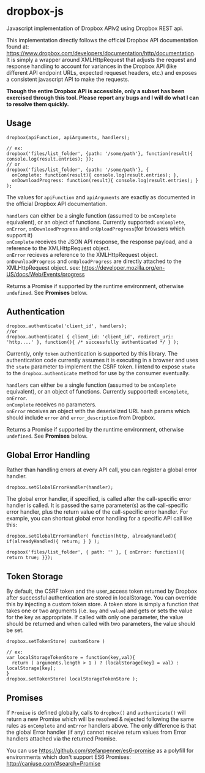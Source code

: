 # dropbox-js
Javascript implementation of Dropbox APIv2 using Dropbox REST api.

This implementation directly follows the official Dropbox API documentation found at: https://www.dropbox.com/developers/documentation/http/documentation. <br />
It is simply a wrapper around XMLHttpRequest that adjusts the request and response handling to account for variances in the Dropbox API (like different API endpoint URLs, expected requeset headers, etc.) and exposes a consistent javascript API to make the requests.

**Though the entire Dropbox API is accessible, only a subset has been exercised through this tool. Please report any bugs and I will do what I can to resolve them quickly.**

## Usage
```
dropbox(apiFunction, apiArguments, handlers);

// ex:
dropbox('files/list_folder', {path: '/some/path'}, function(result){ console.log(result.entries); });
// or
dropbox('files/list_folder', {path: '/some/path'}, {
  onComplete: function(result){ console.log(result.entries); },
  onDownloadProgress: function(result){ console.log(result.entries); }
);

```

The values for `apiFunction` and `apiArguments` are exactly as documented in the official Dropbox API documentation. 

`handlers` can either be a single function (assumed to be `onComplete` equivalent), or an object of functions. Currently supported: `onComplete`, `onError`, `onDownloadProgress` and `onUploadProgress`(for browsers which support it)<br />
`onComplete` receives the JSON API response, the response payload, and a reference to the XMLHttpRequest object.<br />
`onError` recieves a reference to the XMLHttpRequest object.<br />
`onDownloadProgress` and `onUploadProgress` are directly attached to the XMLHttpRequest object. see: https://developer.mozilla.org/en-US/docs/Web/Events/progress

Returns a Promise if supported by the runtime environment, otherwise `undefined`. See **Promises** below.

## Authentication
```
dropbox.authenticate('client_id', handlers);
//or
dropbox.authenticate( { client_id: 'client_id', redirect_uri: 'http....' }, function(){ /* successfully authenticated */ } );
```

Currently, only `token` authentication is supported by this library. The authentication code currently assumes it is executing in a browser and uses the `state` parameter to implement the CSRF token. I intend to expose `state` to the `dropbox.authenticate` method for use by the consumer eventually.

`handlers` can either be a single function (assumed to be `onComplete` equivalent), or an object of functions. Currently suppoorted: `onComplete`, `onError`.<br />
`onComplete` receives no parameters.<br />
`onError` receives an object with the deserialized URL hash params which should include `error` and `error_description` from Dropbox.

Returns a Promise if supported by the runtime environment, otherwise `undefined`. See **Promises** below.

## Global Error Handling
Rather than handling errors at every API call, you can register a global error handler.
```
dropbox.setGlobalErrorHandler(handler);
```

The global error handler, if specified, is called after the call-specific error handler is called. It is passed the same parameter(s) as the call-specific error handler, plus the return value of the call-specific error handler. For example, you can shortcut global error handling for a specific API call like this:
```
dropbox.setGlobalErrorHandler( function(http, alreadyHandled){ if(alreadyHandled){ return; } } );

dropbox('files/list_folder', { path: '' }, { onError: function(){ return true; }});
```

## Token Storage
By default, the CSRF token and the user_access token returned by Dropbox after successful authentication are stored in localStorage. You can override this by injecting a custom token store. A token store is simply a function that takes one or two arguments (i.e. `key` and `value`) and gets or sets the value for the key as appropriate. If called with only one parameter, the value should be returned and when called with two parameters, the value should be set.
```
dropbox.setTokenStore( customStore )

// ex:
var localStorageTokenStore = function(key,val){
  return ( arguments.length > 1 ) ? (localStorage[key] = val) : localStorage[key];
}
dropbox.setTokenStore( localStorageTokenStore );
```

## Promises
If `Promise` is defined globally, calls to `dropbox()` and `authenticate()` will return a new Promise which will be resolved & rejected following the same rules as `onComplete` and `onError` handlers above. The only difference is that the global Error handler (if any) cannot receive return values from Error handlers attached via the returned Promise.

You can use https://github.com/stefanpenner/es6-promise as a polyfill for environments which don't support ES6 Promises: http://caniuse.com/#search=Promise
